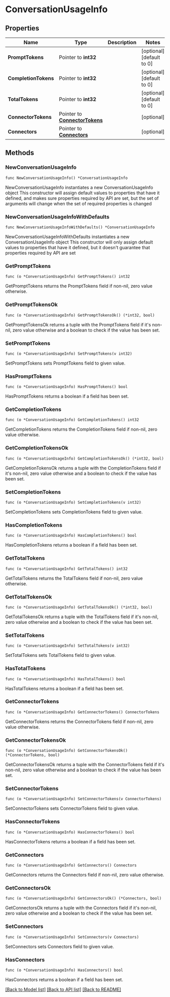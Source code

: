 # ConversationUsageInfo

## Properties

Name | Type | Description | Notes
------------ | ------------- | ------------- | -------------
**PromptTokens** | Pointer to **int32** |  | [optional] [default to 0]
**CompletionTokens** | Pointer to **int32** |  | [optional] [default to 0]
**TotalTokens** | Pointer to **int32** |  | [optional] [default to 0]
**ConnectorTokens** | Pointer to [**ConnectorTokens**](ConnectorTokens.md) |  | [optional] 
**Connectors** | Pointer to [**Connectors**](Connectors.md) |  | [optional] 

## Methods

### NewConversationUsageInfo

`func NewConversationUsageInfo() *ConversationUsageInfo`

NewConversationUsageInfo instantiates a new ConversationUsageInfo object
This constructor will assign default values to properties that have it defined,
and makes sure properties required by API are set, but the set of arguments
will change when the set of required properties is changed

### NewConversationUsageInfoWithDefaults

`func NewConversationUsageInfoWithDefaults() *ConversationUsageInfo`

NewConversationUsageInfoWithDefaults instantiates a new ConversationUsageInfo object
This constructor will only assign default values to properties that have it defined,
but it doesn't guarantee that properties required by API are set

### GetPromptTokens

`func (o *ConversationUsageInfo) GetPromptTokens() int32`

GetPromptTokens returns the PromptTokens field if non-nil, zero value otherwise.

### GetPromptTokensOk

`func (o *ConversationUsageInfo) GetPromptTokensOk() (*int32, bool)`

GetPromptTokensOk returns a tuple with the PromptTokens field if it's non-nil, zero value otherwise
and a boolean to check if the value has been set.

### SetPromptTokens

`func (o *ConversationUsageInfo) SetPromptTokens(v int32)`

SetPromptTokens sets PromptTokens field to given value.

### HasPromptTokens

`func (o *ConversationUsageInfo) HasPromptTokens() bool`

HasPromptTokens returns a boolean if a field has been set.

### GetCompletionTokens

`func (o *ConversationUsageInfo) GetCompletionTokens() int32`

GetCompletionTokens returns the CompletionTokens field if non-nil, zero value otherwise.

### GetCompletionTokensOk

`func (o *ConversationUsageInfo) GetCompletionTokensOk() (*int32, bool)`

GetCompletionTokensOk returns a tuple with the CompletionTokens field if it's non-nil, zero value otherwise
and a boolean to check if the value has been set.

### SetCompletionTokens

`func (o *ConversationUsageInfo) SetCompletionTokens(v int32)`

SetCompletionTokens sets CompletionTokens field to given value.

### HasCompletionTokens

`func (o *ConversationUsageInfo) HasCompletionTokens() bool`

HasCompletionTokens returns a boolean if a field has been set.

### GetTotalTokens

`func (o *ConversationUsageInfo) GetTotalTokens() int32`

GetTotalTokens returns the TotalTokens field if non-nil, zero value otherwise.

### GetTotalTokensOk

`func (o *ConversationUsageInfo) GetTotalTokensOk() (*int32, bool)`

GetTotalTokensOk returns a tuple with the TotalTokens field if it's non-nil, zero value otherwise
and a boolean to check if the value has been set.

### SetTotalTokens

`func (o *ConversationUsageInfo) SetTotalTokens(v int32)`

SetTotalTokens sets TotalTokens field to given value.

### HasTotalTokens

`func (o *ConversationUsageInfo) HasTotalTokens() bool`

HasTotalTokens returns a boolean if a field has been set.

### GetConnectorTokens

`func (o *ConversationUsageInfo) GetConnectorTokens() ConnectorTokens`

GetConnectorTokens returns the ConnectorTokens field if non-nil, zero value otherwise.

### GetConnectorTokensOk

`func (o *ConversationUsageInfo) GetConnectorTokensOk() (*ConnectorTokens, bool)`

GetConnectorTokensOk returns a tuple with the ConnectorTokens field if it's non-nil, zero value otherwise
and a boolean to check if the value has been set.

### SetConnectorTokens

`func (o *ConversationUsageInfo) SetConnectorTokens(v ConnectorTokens)`

SetConnectorTokens sets ConnectorTokens field to given value.

### HasConnectorTokens

`func (o *ConversationUsageInfo) HasConnectorTokens() bool`

HasConnectorTokens returns a boolean if a field has been set.

### GetConnectors

`func (o *ConversationUsageInfo) GetConnectors() Connectors`

GetConnectors returns the Connectors field if non-nil, zero value otherwise.

### GetConnectorsOk

`func (o *ConversationUsageInfo) GetConnectorsOk() (*Connectors, bool)`

GetConnectorsOk returns a tuple with the Connectors field if it's non-nil, zero value otherwise
and a boolean to check if the value has been set.

### SetConnectors

`func (o *ConversationUsageInfo) SetConnectors(v Connectors)`

SetConnectors sets Connectors field to given value.

### HasConnectors

`func (o *ConversationUsageInfo) HasConnectors() bool`

HasConnectors returns a boolean if a field has been set.


[[Back to Model list]](../README.md#documentation-for-models) [[Back to API list]](../README.md#documentation-for-api-endpoints) [[Back to README]](../README.md)


